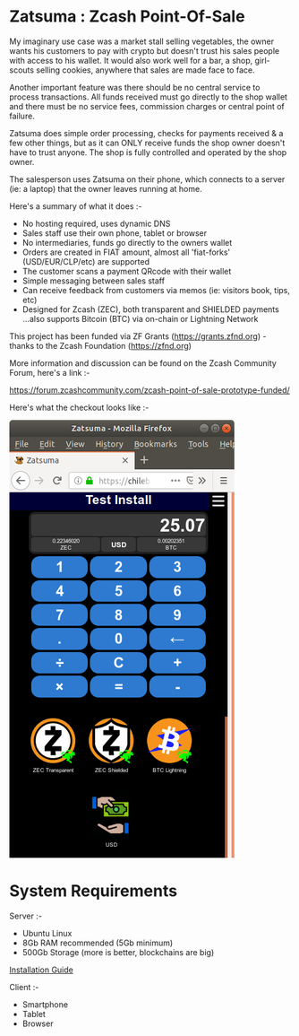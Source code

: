 # Zatsuma : Zcash Point-Of-Sale

My imaginary use case was a market stall selling vegetables, the owner wants his customers to pay with crypto but doesn't trust his sales people with access to his wallet. It would also work well for a bar, a shop, girl-scouts selling cookies, anywhere that sales are made face to face.

Another important feature was there should be no central service to process transactions. All funds received must go directly to the shop wallet and there must be no service fees, commission charges or central point of failure.

Zatsuma does simple order processing, checks for payments received & a few other things, but as it can ONLY receive funds the shop owner doesn't have to trust anyone. The shop is fully controlled and operated by the shop owner.

The salesperson uses Zatsuma on their phone, which connects to a server (ie: a laptop) that the owner leaves running at home. 

Here's a summary of what it does :-

- No hosting required, uses dynamic DNS
- Sales staff use their own phone, tablet or browser
- No intermediaries, funds go directly to the owners wallet
- Orders are created in FIAT amount, almost all 'fiat-forks' (USD/EUR/CLP/etc) are supported
- The customer scans a payment QRcode with their wallet
- Simple messaging between sales staff
- Can receive feedback from customers via memos (ie: visitors book, tips, etc)
- Designed for Zcash (ZEC), both transparent and SHIELDED payments
  ...also supports Bitcoin (BTC) via on-chain or Lightning Network

This project has been funded via ZF Grants (https://grants.zfnd.org) - thanks to the Zcash Foundation (https://zfnd.org)

More information and discussion can be found on the Zcash Community Forum, here's a link :-

https://forum.zcashcommunity.com/zcash-point-of-sale-prototype-funded/

Here's what the checkout looks like :-

![alt text](https://github.com/ChileBob/Zatsuma/blob/master/screenshots/checkout.png "Zatsuma Checkout")

# System Requirements

Server :-

- Ubuntu Linux 
- 8Gb RAM recommended (5Gb minimum)
- 500Gb Storage (more is better, blockchains are big)

[Installation Guide](https://github.com/ChileBob/Zatsuma/blob/master/INSTALL.md)

Client :-

- Smartphone
- Tablet
- Browser
